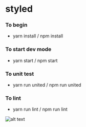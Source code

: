 # styled

### To begin
- yarn install / npm install

### To start dev mode
- yarn start / npm start

### To unit test
- yarn run united / npm run united

### To lint
- yarn run lint / npm run lint

![alt text](https://i.ibb.co/HGxDsCW/Screenshot-2020-12-15-at-00-28-18.png "")


